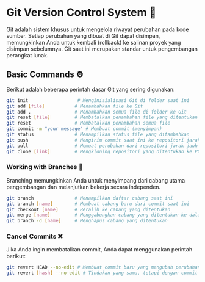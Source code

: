 # Git Version Control System 🌟

Git adalah sistem khusus untuk mengelola riwayat perubahan pada kode sumber. Setiap perubahan yang dibuat di Git dapat disimpan, memungkinkan Anda untuk kembali (rollback) ke salinan proyek yang disimpan sebelumnya. Git saat ini merupakan standar untuk pengembangan perangkat lunak.

## Basic Commands ⚙️

Berikut adalah beberapa perintah dasar Git yang sering digunakan:

```bash
git init                  # Menginisialisasi Git di folder saat ini
git add [file]           # Menambahkan file ke Git
git add .                # Menambahkan semua file di folder ke Git
git reset [file]         # Membatalkan penambahan file yang ditentukan
git reset                # Membatalkan penambahan semua file
git commit -m "your message" # Membuat commit (menyimpan)
git status               # Menampilkan status file yang ditambahkan
git push                 # Mengirim commit saat ini ke repositori jarak jauh
git pull                 # Memuat perubahan dari repositori jarak jauh
git clone [link]         # Mengkloning repositori yang ditentukan ke PC Anda
```

### Working with Branches 🌿
Branching memungkinkan Anda untuk menyimpang dari cabang utama pengembangan dan melanjutkan bekerja secara independen.

```bash
git branch               # Menampilkan daftar cabang saat ini
git branch [name]        # Membuat cabang baru dari commit saat ini
git checkout [name]      # Beralih ke cabang yang ditentukan
git merge [name]         # Menggabungkan cabang yang ditentukan ke dalam cabang saat ini
git branch -d [name]     # Menghapus cabang yang ditentukan
```

### Cancel Commits ❌
Jika Anda ingin membatalkan commit, Anda dapat menggunakan perintah berikut:

```bash
git revert HEAD --no-edit # Membuat commit baru yang mengubah perubahan dari commit sebelumnya
git revert [hash] --no-edit # Tindakan yang sama, tetapi dengan commit yang ditentukan
```